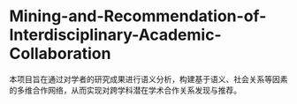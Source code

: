 # Mining-and-Recommendation-of-Interdisciplinary-Academic-Collaboration
本项目旨在通过对学者的研究成果进行语义分析，构建基于语义、社会关系等因素的多维合作网络，从而实现对跨学科潜在学术合作关系发现与推荐。
